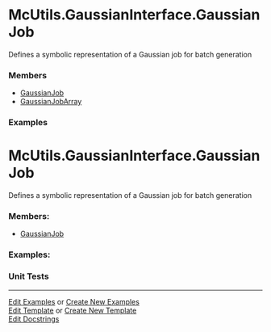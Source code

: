 # <a id="McUtils.GaussianInterface.GaussianJob">McUtils.GaussianInterface.GaussianJob</a>
    
Defines a symbolic representation of a Gaussian job for batch generation

### Members

  - [GaussianJob](GaussianJob/GaussianJob.md)
  - [GaussianJobArray](GaussianJob/GaussianJobArray.md)

### Examples

# <a id="McUtils.GaussianInterface.GaussianJob">McUtils.GaussianInterface.GaussianJob</a>
    
Defines a symbolic representation of a Gaussian job for batch generation

### Members:

  - [GaussianJob](GaussianJob/GaussianJob.md)

### Examples:



### Unit Tests



___

[Edit Examples](https://github.com/McCoyGroup/McUtils/edit/edit/ci/examples/ci/docs/McUtils/GaussianInterface/GaussianJob.md) or 
[Create New Examples](https://github.com/McCoyGroup/McUtils/new/edit/?filename=ci/examples/ci/docs/McUtils/GaussianInterface/GaussianJob.md) <br/>
[Edit Template](https://github.com/McCoyGroup/McUtils/edit/edit/ci/docs/ci/docs/McUtils/GaussianInterface/GaussianJob.md) or 
[Create New Template](https://github.com/McCoyGroup/McUtils/new/edit/?filename=ci/docs/templates/ci/docs/McUtils/GaussianInterface/GaussianJob.md) <br/>
[Edit Docstrings](https://github.com/McCoyGroup/McUtils/edit/edit/McUtils/GaussianInterface/GaussianJob/__init__.py?message=Update%20Docs)